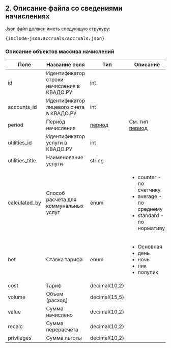 ## <a id="accruals"></a> 2. Описание файла со сведениями начислениях

Json файл должен иметь следующую струкуру:
<pre>
{include-json:accruals/accruals.json}
</pre>

### Описание объектов массива начислений

|Поле|Название поля|Тип|Описание|
|---|---|---|---|
|id|Идентификатор строки начисления в КВАДО.РУ|int||
|accounts_id|Идентификатор лицевого счета в КВАДО.РУ|int||
|period|Период начисления|[период](#type-period)|См. тип [период](#type-period)|
|utilities_id|Идентификатор услуги в КВАДО.РУ|int||
|utilities_title|Наименование услуги|string||
|calculated_by|Способ расчета для коммунальных услуг|enum|<ul><li>counter - по счетчику</li><li>average - по среднему</li><li>standard - по нормативу</li></ul>|
|bet|Ставка тарифа|enum|<ul><li>Основная</li><li>день</li><li>ночь</li><li>пик</li><li>полупик</li></ul>|
|cost|Тариф|decimal(10,2)|||
|volume|Объем (расход)|decimal(15,5)|||
|value|Сумма начислено|decimal(10,2)|||
|recalc|Сумма перерасчета|decimal(10,2)|||
|privileges|Сумма льготы|decimal(10,2)|||



